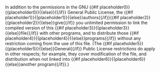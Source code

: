 In addition to the permissions in the GNU {{#if placeholder0}}{{placeholder0}}{{else}}{{/if}} General Public License, the {{#if placeholder1}}{{placeholder1}}{{else}}authors{{/if}}{{#if placeholder2}}{{placeholder2}}{{else}}give{{/if}} you unlimited permission to link the compiled version of this {{#if placeholder3}}{{placeholder3}}{{else}}file{{/if}} with other programs, and to distribute those {{#if placeholder4}}{{placeholder4}}{{else}}programs{{/if}} without any restriction coming from the use of this file. (The {{#if placeholder5}}{{placeholder5}}{{else}}General{{/if}} Public License restrictions do apply in other respects; for example, they cover modification of the file, and distribution when not linked into {{#if placeholder6}}{{placeholder6}}{{else}}another program{{/if}}.)